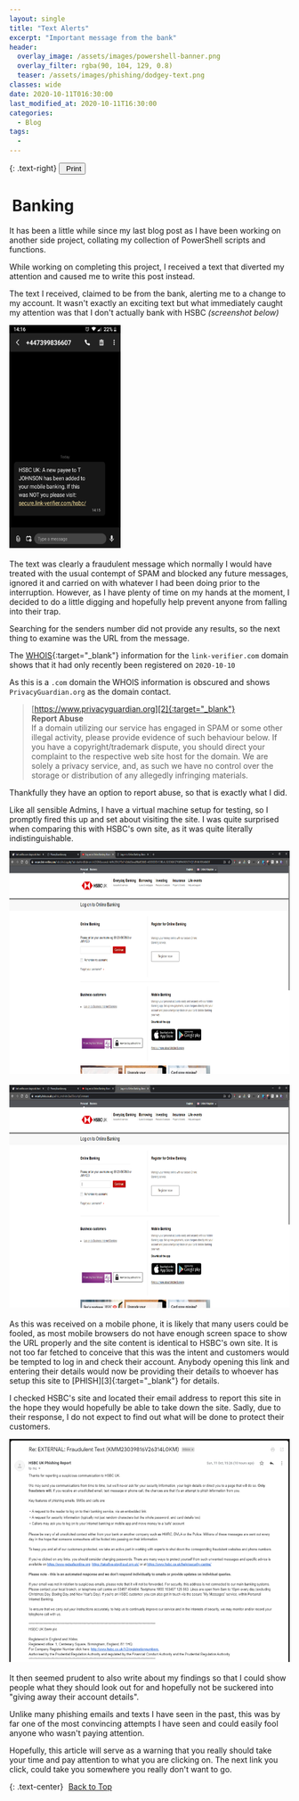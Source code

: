 ```yaml
---
layout: single
title: "Text Alerts"
excerpt: "Important message from the bank"
header:
  overlay_image: /assets/images/powershell-banner.png
  overlay_filter: rgba(90, 104, 129, 0.8)
  teaser: /assets/images/phishing/dodgey-text.png
classes: wide
date: 2020-10-11T016:30:00
last_modified_at: 2020-10-11T16:30:00
categories:
  - Blog
tags:
  - 
---
```


<script src="https://formspree.io/js/formbutton-v1.0.0.min.js" defer></script>
<script>
  window.formbutton=window.formbutton||function(){(formbutton.q=formbutton.q||[]).push(arguments)};
/* customize formbutton here*/
  formbutton("create", {
    action: "https://formspree.io/xvowjgjd",
    buttonImg: "<i class='fas fa-envelope' style='font-size:20px'/>",
    theme: "minimal",
    title: "Contact Me!",
    fields: [
      {
        type: "email",
        label: "Email:",
        name: "email",
        required: true,
        placeholder: "your@email.com"
      },
      {
        type: "textarea",
        label: "Message:",
        name: "message",
        required: true,
        placeholder: "What's on your mind?",
      },
      { type: "submit" }
    ],
    styles: {
      fontFamily: "Roboto",
      fontSize: "1em",
      title: {
        background: "#999999",
      },
      button: {
        background: "#999999",
      }
    },
    initiallyVisible: false
  });
</script>

{: .text-right}
<span style="font-size:11px;"><button onclick="window.print()"><i class="fas fa-print" aria-hidden="true" style="color: black; margin-right:5px;"></i>Print</button></span>

# <i class="fas fa-money-bill-wave" aria-hidden="true" style="color: white; margin-right:5px;"></i> Banking

It has been a little while since my last blog post as I have been working on another side project, collating my collection of PowerShell scripts and functions.

While working on completing this project, I received a text that diverted my attention and caused me to write this post instead.

The text I received, claimed to be from the bank, alerting me to a change to my account. It wasn't exactly an exciting text but what immediately caught my attention was that I don't actually bank with HSBC *(screenshot below)*

<div>
<a href="/assets/images/phishing/dodgey-text.png" data-lightbox="Text Alert" data-title="Text Alert"><img src="/assets/images/phishing/dodgey-text.png" alt="Text Alert" width="200" height="400"/></a>
</div>
<br>
The text was clearly a fraudulent message which normally I would have treated with the usual contempt of SPAM and blocked any future messages, ignored it and carried on with whatever I had been doing prior to the interruption. However, as I have plenty of time on my hands at the moment, I decided to do a little digging and hopefully help prevent anyone from falling into their trap.

Searching for the senders number did not provide any results, so the next thing to examine was the URL from the message.

The [WHOIS][1]{:target="_blank"} information for the `link-verifier.com` domain shows that it had only recently been registered on `2020-10-10`

As this is a `.com` domain the WHOIS information is obscured and shows `PrivacyGuardian.org` as the domain contact.

  > [https://www.privacyguardian.org][2]{:target="_blank"} <br>
  > **Report Abuse** <br>
  > If a domain utilizing our service has engaged in SPAM or some other illegal activity, please provide evidence of such behaviour below. If you have a copyright/trademark dispute, you should direct your complaint to the respective web site host for the domain. We are solely a privacy service, and, as such we have no control over the storage or distribution of any allegedly infringing materials.

Thankfully they have an option to report abuse, so that is exactly what I did.

Like all sensible Admins, I have a virtual machine setup for testing, so I promptly fired this up and set about visiting the site. I was quite surprised when comparing this with HSBC's own site, as it was quite literally indistinguishable.

<div>
<a href="/assets/images/phishing/dodgey-site.png" data-lightbox="link-verifier.com" data-title="link-verifier.com"><img src="/assets/images/phishing/dodgey-site.png" alt="link-verifier.com" width="600" height="400"/></a>
</div>
<br>
<div>
<a href="/assets/images/phishing/hsbcs-own-site.png" data-lightbox="www.security.hsbc.co.uk" data-title="www.security.hsbc.co.uk"><img src="/assets/images/phishing/hsbcs-own-site.png" alt="www.security.hsbc.co.uk" width="600" height="400"/></a>
</div>
<br>
As this was received on a mobile phone, it is likely that many users could be fooled, as most mobile browsers do not have enough screen space to show the URL properly and the site content is identical to HSBC's own site. It is not too far fetched to conceive that this was the intent and customers would be tempted to log in and check their account. Anybody opening this link and entering their details would now be providing their details to whoever has setup this site to [PHISH][3]{:target="_blank"} for details.

I checked HSBC's site and located their email address to report this site in the hope they would hopefully be able to take down the site. Sadly, due to their response, I do not expect to find out what will be done to protect their customers.

<div>
<a href="/assets/images/phishing/hsbc-email.png" data-lightbox="HSBC Response" data-title="HSBC Response"><img src="/assets/images/phishing/hsbc-email.png" alt="HSBC Response" width="600" height="400"/></a>
</div>
<br>
It then seemed prudent to also write about my findings so that I could show people what they should look out for and hopefully not be suckered into "giving away their account details".

Unlike many phishing emails and texts I have seen in the past, this was by far one of the most convincing attempts I have seen and could easily fool anyone who wasn't paying attention.

Hopefully, this article will serve as a warning that you really should take your time and pay attention to what you are clicking on. The next link you click, could take you somewhere you really don't want to go.

{: .text-center}
<a href="#" class="btn btn--info btn--small"><i class="fas fa-caret-up" aria-hidden="true" style="color: white; margin-right:5px;"></i>Back to Top</a>

[1]: https://who.is/whois/link-verifier.com
[2]: https://www.privacyguardian.org
[3]: https://www.dictionary.com/browse/phish
